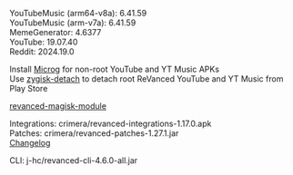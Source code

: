 YouTubeMusic (arm64-v8a): 6.41.59  
YouTubeMusic (arm-v7a): 6.41.59  
MemeGenerator: 4.6377  
YouTube: 19.07.40  
Reddit: 2024.19.0  

Install [Microg](https://github.com/ReVanced/GmsCore/releases) for non-root YouTube and YT Music APKs  
Use [zygisk-detach](https://github.com/j-hc/zygisk-detach) to detach root ReVanced YouTube and YT Music from Play Store  

[revanced-magisk-module](https://github.com/j-hc/revanced-magisk-module)
  
Integrations: crimera/revanced-integrations-1.17.0.apk  
Patches: crimera/revanced-patches-1.27.1.jar  
[Changelog](https://github.com/crimera/piko/releases/tag/v1.27.1)

CLI: j-hc/revanced-cli-4.6.0-all.jar    
